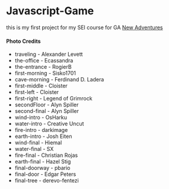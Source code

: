 # Javascript-Game

this is my first project for my SEI course for GA
<a href='https://schlaffmatthewj.github.io/Javascript-Game/my-game/index.html'>New Adventures</a>

<p>
  <h4>Photo Credits</h4>
  <ul>
  <li>traveling - Alexander Levett</li>
  <li>the-office - Ecassandra</li>
  <li>the-entrance - RogierB</li>
  <li>first-morning - Sisko1701</li>
  <li>cave-morning - Ferdinand D. Ladera</li>
  <li>first-middle - Cloister</li>
  <li>first-left - Cloister</li>
  <li>first-right - Legend of Grimrock</li>
  <li>secondFloor - Alyn Spiller</li>
  <li>second-final - Alyn Spiller</li>
  <li>wind-intro - OsHarku</li>
  <li>water-intro - Creative Uncut</li>
  <li>fire-intro - darkimage</li>
  <li>earth-intro - Josh Eiten</li>
  <li>wind-final - Hiemal</li>
  <li>water-final - SX</li>
  <li>fire-final - Christian Rojas</li>
  <li>earth-final - Hazel Stig</li>
  <li>final-doorway - pbario</li>
  <li>final-door - Edgar Peters</li>
  <li>final-tree - derevo-fentezi</li>
  </ul>
</p>
